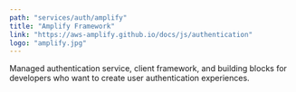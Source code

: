 ```yaml
---
path: "services/auth/amplify"
title: "Amplify Framework"
link: "https://aws-amplify.github.io/docs/js/authentication"
logo: "amplify.jpg"
---
```


Managed authentication service, client framework, and building blocks for developers who want to create user authentication experiences.
